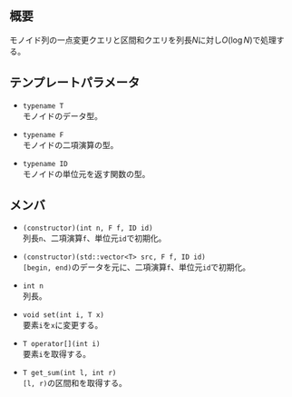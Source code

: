 ## 概要
モノイド列の一点変更クエリと区間和クエリを列長$N$に対し$O(\log N)$で処理する。

## テンプレートパラメータ
- `typename T`  
モノイドのデータ型。

- `typename F`  
モノイドの二項演算の型。

- `typename ID`  
モノイドの単位元を返す関数の型。

## メンバ
- `(constructor)(int n, F f, ID id)`  
列長`n`、二項演算`f`、単位元`id`で初期化。

- `(constructor)(std::vector<T> src, F f, ID id)`  
`[begin, end)`のデータを元に、二項演算`f`、単位元`id`で初期化。

- `int n`  
列長。

- `void set(int i, T x)`  
要素`i`を`x`に変更する。

- `T operator[](int i)`  
要素`i`を取得する。

- `T get_sum(int l, int r)`  
`[l, r)`の区間和を取得する。